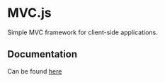 # MVC.js

Simple MVC framework for client-side applications.

## Documentation

Can be found [here](http://rlayte.github.com/mvc/)

